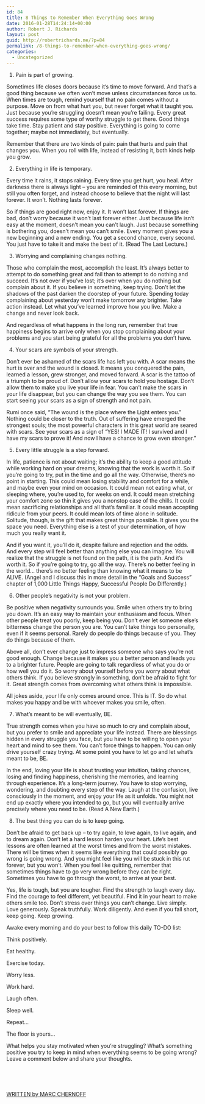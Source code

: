 ```yaml
---
id: 84
title: 8 Things to Remember When Everything Goes Wrong
date: 2016-01-28T14:24:14+00:00
author: Robert J. Richards
layout: post
guid: http://robertrichards.me/?p=84
permalink: /8-things-to-remember-when-everything-goes-wrong/
categories:
  - Uncategorized
---
```

1. Pain is part of growing.

Sometimes life closes doors because it’s time to move forward. And that’s a good thing because we often won’t move unless circumstances force us to. When times are tough, remind yourself that no pain comes without a purpose. Move on from what hurt you, but never forget what it taught you. Just because you’re struggling doesn’t mean you’re failing. Every great success requires some type of worthy struggle to get there. Good things take time. Stay patient and stay positive. Everything is going to come together; maybe not immediately, but eventually.

Remember that there are two kinds of pain: pain that hurts and pain that changes you. When you roll with life, instead of resisting it, both kinds help you grow.

<!--more-->

2. Everything in life is temporary.

Every time it rains, it stops raining. Every time you get hurt, you heal. After darkness there is always light – you are reminded of this every morning, but still you often forget, and instead choose to believe that the night will last forever. It won’t. Nothing lasts forever.

So if things are good right now, enjoy it. It won’t last forever. If things are bad, don’t worry because it won’t last forever either. Just because life isn’t easy at the moment, doesn’t mean you can’t laugh. Just because something is bothering you, doesn’t mean you can’t smile. Every moment gives you a new beginning and a new ending. You get a second chance, every second. You just have to take it and make the best of it. (Read The Last Lecture.)

3. Worrying and complaining changes nothing.

Those who complain the most, accomplish the least. It’s always better to attempt to do something great and fail than to attempt to do nothing and succeed. It’s not over if you’ve lost; it’s over when you do nothing but complain about it. If you believe in something, keep trying. Don’t let the shadows of the past darken the doorstep of your future. Spending today complaining about yesterday won’t make tomorrow any brighter. Take action instead. Let what you’ve learned improve how you live. Make a change and never look back.

And regardless of what happens in the long run, remember that true happiness begins to arrive only when you stop complaining about your problems and you start being grateful for all the problems you don’t have.

4. Your scars are symbols of your strength.

Don’t ever be ashamed of the scars life has left you with. A scar means the hurt is over and the wound is closed. It means you conquered the pain, learned a lesson, grew stronger, and moved forward. A scar is the tattoo of a triumph to be proud of. Don’t allow your scars to hold you hostage. Don’t allow them to make you live your life in fear. You can’t make the scars in your life disappear, but you can change the way you see them. You can start seeing your scars as a sign of strength and not pain.

Rumi once said, “The wound is the place where the Light enters you.” Nothing could be closer to the truth. Out of suffering have emerged the strongest souls; the most powerful characters in this great world are seared with scars. See your scars as a sign of “YES! I MADE IT! I survived and I have my scars to prove it! And now I have a chance to grow even stronger.”

5. Every little struggle is a step forward.

In life, patience is not about waiting; it’s the ability to keep a good attitude while working hard on your dreams, knowing that the work is worth it. So if you’re going to try, put in the time and go all the way. Otherwise, there’s no point in starting. This could mean losing stability and comfort for a while, and maybe even your mind on occasion. It could mean not eating what, or sleeping where, you’re used to, for weeks on end. It could mean stretching your comfort zone so thin it gives you a nonstop case of the chills. It could mean sacrificing relationships and all that’s familiar. It could mean accepting ridicule from your peers. It could mean lots of time alone in solitude. Solitude, though, is the gift that makes great things possible. It gives you the space you need. Everything else is a test of your determination, of how much you really want it.

And if you want it, you’ll do it, despite failure and rejection and the odds. And every step will feel better than anything else you can imagine. You will realize that the struggle is not found on the path, it is the path. And it’s worth it. So if you’re going to try, go all the way. There’s no better feeling in the world… there’s no better feeling than knowing what it means to be ALIVE. (Angel and I discuss this in more detail in the “Goals and Success” chapter of 1,000 Little Things Happy, Successful People Do Differently.)

6. Other people’s negativity is not your problem.

Be positive when negativity surrounds you. Smile when others try to bring you down. It’s an easy way to maintain your enthusiasm and focus. When other people treat you poorly, keep being you. Don’t ever let someone else’s bitterness change the person you are. You can’t take things too personally, even if it seems personal. Rarely do people do things because of you. They do things because of them.

Above all, don’t ever change just to impress someone who says you’re not good enough. Change because it makes you a better person and leads you to a brighter future. People are going to talk regardless of what you do or how well you do it. So worry about yourself before you worry about what others think. If you believe strongly in something, don’t be afraid to fight for it. Great strength comes from overcoming what others think is impossible.

All jokes aside, your life only comes around once. This is IT. So do what makes you happy and be with whoever makes you smile, often.

7. What’s meant to be will eventually, BE.

True strength comes when you have so much to cry and complain about, but you prefer to smile and appreciate your life instead. There are blessings hidden in every struggle you face, but you have to be willing to open your heart and mind to see them. You can’t force things to happen. You can only drive yourself crazy trying. At some point you have to let go and let what’s meant to be, BE.

In the end, loving your life is about trusting your intuition, taking chances, losing and finding happiness, cherishing the memories, and learning through experience. It’s a long-term journey. You have to stop worrying, wondering, and doubting every step of the way. Laugh at the confusion, live consciously in the moment, and enjoy your life as it unfolds. You might not end up exactly where you intended to go, but you will eventually arrive precisely where you need to be. (Read A New Earth.)

8. The best thing you can do is to keep going.

Don’t be afraid to get back up – to try again, to love again, to live again, and to dream again. Don’t let a hard lesson harden your heart. Life’s best lessons are often learned at the worst times and from the worst mistakes. There will be times when it seems like everything that could possibly go wrong is going wrong. And you might feel like you will be stuck in this rut forever, but you won’t. When you feel like quitting, remember that sometimes things have to go very wrong before they can be right. Sometimes you have to go through the worst, to arrive at your best.

Yes, life is tough, but you are tougher. Find the strength to laugh every day. Find the courage to feel different, yet beautiful. Find it in your heart to make others smile too. Don’t stress over things you can’t change. Live simply. Love generously. Speak truthfully. Work diligently. And even if you fall short, keep going. Keep growing.

Awake every morning and do your best to follow this daily TO-DO list:

Think positively.
  
Eat healthy.
  
Exercise today.
  
Worry less.
  
Work hard.
  
Laugh often.
  
Sleep well.
  
Repeat…

The floor is yours…

What helps you stay motivated when you’re struggling? What’s something positive you try to keep in mind when everything seems to be going wrong? Leave a comment below and share your thoughts.

&nbsp;

&nbsp;

[WRITTEN by MARC CHERNOFF](http://www.marcandangel.com/2014/01/08/8-things-to-remember-when-everything-goes-wrong/)